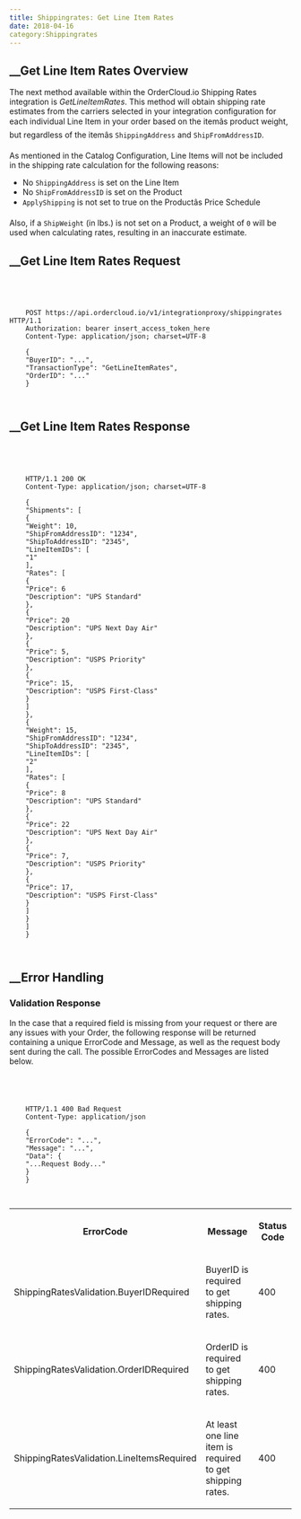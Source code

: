 ```yaml
---
title: Shippingrates: Get Line Item Rates
date: 2018-04-16
category:Shippingrates
---
```







##  __Get Line Item Rates Overview





The next method available within the OrderCloud.io Shipping Rates integration
is _GetLineItemRates_. This method will obtain shipping rate estimates from
the carriers selected in your integration configuration for each individual
Line Item in your order based on the itemâs product weight, but regardless
of the itemâs `ShippingAddress` and `ShipFromAddressID`.





As mentioned in the Catalog Configuration, Line Items will not be included in
the shipping rate calculation for the following reasons:





  * No `ShippingAddress` is set on the Line Item
  * No `ShipFromAddressID` is set on the Product
  * `ApplyShipping` is not set to true on the Productâs Price Schedule





Also, if a `ShipWeight` (in lbs.) is not set on a Product, a weight of `0`
will be used when calculating rates, resulting in an inaccurate estimate.









##  __Get Line Item Rates Request



```


    
    
    POST https://api.ordercloud.io/v1/integrationproxy/shippingrates HTTP/1.1
    Authorization: bearer insert_access_token_here
    Content-Type: application/json; charset=UTF-8
    
    {
    "BuyerID": "...",
    "TransactionType": "GetLineItemRates",
    "OrderID": "..."
    }
    
    

```









##  __Get Line Item Rates Response



```


    
    
    HTTP/1.1 200 OK
    Content-Type: application/json; charset=UTF-8
    
    {
    "Shipments": [
    {
    "Weight": 10,
    "ShipFromAddressID": "1234",
    "ShipToAddressID": "2345",
    "LineItemIDs": [
    "1"
    ],
    "Rates": [
    {
    "Price": 6
    "Description": "UPS Standard"
    },
    {
    "Price": 20
    "Description": "UPS Next Day Air"
    },
    {
    "Price": 5,
    "Description": "USPS Priority"
    },
    {
    "Price": 15,
    "Description": "USPS First-Class"
    }
    ]
    },
    {
    "Weight": 15,
    "ShipFromAddressID": "1234",
    "ShipToAddressID": "2345",
    "LineItemIDs": [
    "2"
    ],
    "Rates": [
    {
    "Price": 8
    "Description": "UPS Standard"
    },
    {
    "Price": 22
    "Description": "UPS Next Day Air"
    },
    {
    "Price": 7,
    "Description": "USPS Priority"
    },
    {
    "Price": 17,
    "Description": "USPS First-Class"
    }
    ]
    }
    ]
    }
    
    

```









##  __Error Handling





### Validation Response





In the case that a required field is missing from your request or there are
any issues with your Order, the following response will be returned containing
a unique ErrorCode and Message, as well as the request body sent during the
call. The possible ErrorCodes and Messages are listed below.



```


    
    
    HTTP/1.1 400 Bad Request
    Content-Type: application/json
    
    {
    "ErrorCode": "...",
    "Message": "...",
    "Data": {
    "...Request Body..."
    }
    }
    
    

```





  
<table>  
<tr>  
<th>

ErrorCode

</th>  
<th>

Message

</th>  
<th>

Status Code

</th> </tr>  
<tr>  
<td>

ShippingRatesValidation.BuyerIDRequired

</td>  
<td>

BuyerID is required to get shipping rates.

</td>  
<td>

400

</td> </tr>  
<tr>  
<td>

ShippingRatesValidation.OrderIDRequired

</td>  
<td>

OrderID is required to get shipping rates.

</td>  
<td>

400

</td> </tr>  
<tr>  
<td>

ShippingRatesValidation.LineItemsRequired

</td>  
<td>

At least one line item is required to get shipping rates.

</td>  
<td>

400

</td> </tr> </table>







